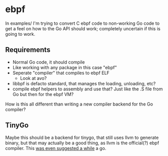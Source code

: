# ebpf

In examples/ I'm trying to convert C ebpf code to non-working Go code to get a feel on how to the Go
API should work; completely uncertain if this is going to work.

## Requirements

* Normal Go code, it should compile
* Like working with any package in this case "ebpf"
* Seperate "compiler" that compiles to ebpf ELF
    - Look at avo?
* libbpf is defacto standard, that manages the loading, unloading, etc?
* compile ebpf helpers to assembly and use that? Just like the .S file from Go but
    then for the ebpf VM?


How is this all different than writing a new compiler backend for the Go compiler?

## TinyGo

Maybe this should be a backend for tinygo, that still uses llvm to generate binary, but that may
actually be a good thing, as llvm is the official(?) ebpf compiler. This [was even suggested a
while](https://github.com/tinygo-org/tinygo/issues/1015) a go.
